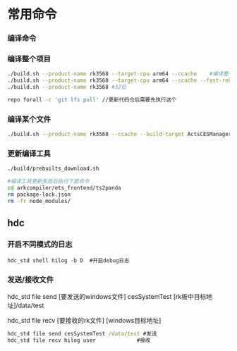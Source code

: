 # 常用命令

### 编译命令

### 编译整个项目

```bash
./build.sh --product-name rk3568 --target-cpu arm64 --ccache	#编译整个项目,64位
./build.sh --product-name rk3568 --target-cpu arm64 --ccache --fast-rebuild	#快速重新编译
./build.sh --product-name rk3568 #32位

repo forall -c 'git lfs pull' //更新代码仓后需要先执行这个
```

### 编译某个文件

```bash
./build.sh --product-name rk3568 --ccache --build-target ActsCESManagertest --target-cpu arm64
```

### 更新编译工具

```bash
./build/prebuilts_download.sh

#编译工具更新失败后执行下面命令
cd arkcompiler/ets_frontend/ts2panda
rm package-lock.json
rm -fr node_modules/  
```



## hdc

### 开启不同模式的日志

```shell
hdc_std shell hilog -b D  #开启debug日志
```

### 发送/接收文件

hdc_std file send [要发送的windows文件] cesSystemTest [rk板中目标地址]/data/test

hdc_std file recv [要接收的rk文件]  [windows目标地址]

```bat
hdc_std file send cesSystemTest /data/test #发送
hdc_std file recv hilog user  			 #接收
```

